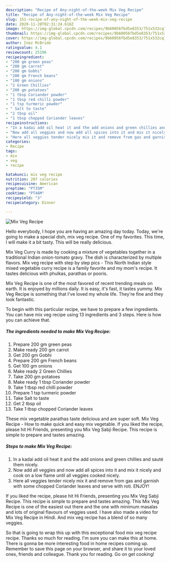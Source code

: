 ```yaml
---
description: "Recipe of Any-night-of-the-week Mix Veg Recipe"
title: "Recipe of Any-night-of-the-week Mix Veg Recipe"
slug: 151-recipe-of-any-night-of-the-week-mix-veg-recipe
date: 2020-11-28T02:31:24.618Z
image: https://img-global.cpcdn.com/recipes/9b60056fbd5e8353/751x532cq70/mix-veg-recipe-recipe-main-photo.jpg
thumbnail: https://img-global.cpcdn.com/recipes/9b60056fbd5e8353/751x532cq70/mix-veg-recipe-recipe-main-photo.jpg
cover: https://img-global.cpcdn.com/recipes/9b60056fbd5e8353/751x532cq70/mix-veg-recipe-recipe-main-photo.jpg
author: Inez McBride
ratingvalue: 4.1
reviewcount: 25196
recipeingredient:
- "200 gm green peas"
- "200 gm carrot"
- "200 gm Gobhi"
- "200 gm French beans"
- "100 gm onions"
- "2 Green Chillies"
- "200 gm potatoes"
- "1 tbsp Coriander powder"
- "1 tbsp red chilli powder"
- "1 tsp turmeric powder"
- " Salt to taste"
- "2 tbsp oil"
- "1 tbsp chopped Coriander leaves"
recipeinstructions:
- "In a kadai add oil heat it and the add onions and green chillies and sauté them nicely."
- "Now add all veggies and now add all spices into it and mix it nicely and cook on a low flame until all veggies cooked nicely."
- "Here all veggies tender nicely mix it and remove from gas and garnish with some chopped Coriander leaves and serve with roti. ENJOY!"
categories:
- Recipe
tags:
- mix
- veg
- recipe

katakunci: mix veg recipe 
nutrition: 207 calories
recipecuisine: American
preptime: "PT35M"
cooktime: "PT46M"
recipeyield: "3"
recipecategory: Dinner

---
```



![Mix Veg Recipe](https://img-global.cpcdn.com/recipes/9b60056fbd5e8353/751x532cq70/mix-veg-recipe-recipe-main-photo.jpg)

Hello everybody, I hope you are having an amazing day today. Today, we're going to make a special dish, mix veg recipe. One of my favorites. This time, I will make it a bit tasty. This will be really delicious.

Mix Veg Curry is made by cooking a mixture of vegetables together in a traditional Indian onion-tomato gravy. The dish is characterized by multiple flavors. Mix veg recipe with step by step pics - This North Indian style mixed vegetable curry recipe is a family favorite and my mom&#39;s recipe. It tastes delicious with phulkas, parathas or pooris.

Mix Veg Recipe is one of the most favored of recent trending meals on earth. It is enjoyed by millions daily. It is easy, it's fast, it tastes yummy. Mix Veg Recipe is something that I've loved my whole life. They're fine and they look fantastic.


To begin with this particular recipe, we have to prepare a few ingredients. You can have mix veg recipe using 13 ingredients and 3 steps. Here is how you can achieve that.

<!--inarticleads1-->

##### The ingredients needed to make Mix Veg Recipe:

1. Prepare 200 gm green peas
1. Make ready 200 gm carrot
1. Get 200 gm Gobhi
1. Prepare 200 gm French beans
1. Get 100 gm onions
1. Make ready 2 Green Chillies
1. Take 200 gm potatoes
1. Make ready 1 tbsp Coriander powder
1. Take 1 tbsp red chilli powder
1. Prepare 1 tsp turmeric powder
1. Take  Salt to taste
1. Get 2 tbsp oil
1. Take 1 tbsp chopped Coriander leaves


These mix vegetable parathas taste delicious and are super soft. Mix Veg Recipe - How to make quick and easy mix vegetable. If you liked the recipe, please hit Hi Friends, presenting you Mix Veg Sabji Recipe. This recipe is simple to prepare and tastes amazing. 

<!--inarticleads2-->

##### Steps to make Mix Veg Recipe:

1. In a kadai add oil heat it and the add onions and green chillies and sauté them nicely.
1. Now add all veggies and now add all spices into it and mix it nicely and cook on a low flame until all veggies cooked nicely.
1. Here all veggies tender nicely mix it and remove from gas and garnish with some chopped Coriander leaves and serve with roti. ENJOY!


If you liked the recipe, please hit Hi Friends, presenting you Mix Veg Sabji Recipe. This recipe is simple to prepare and tastes amazing. This Mix Veg Recipe is one of the easiest out there and the one with minimum masalas and lots of original flavours of veggies used. I have also made a video for Mix Veg Recipe in Hindi. And mix veg recipe has a blend of so many veggies. 

So that is going to wrap this up with this exceptional food mix veg recipe recipe. Thanks so much for reading. I'm sure you can make this at home. There is gonna be more interesting food in home recipes coming up. Remember to save this page on your browser, and share it to your loved ones, friends and colleague. Thank you for reading. Go on get cooking!
